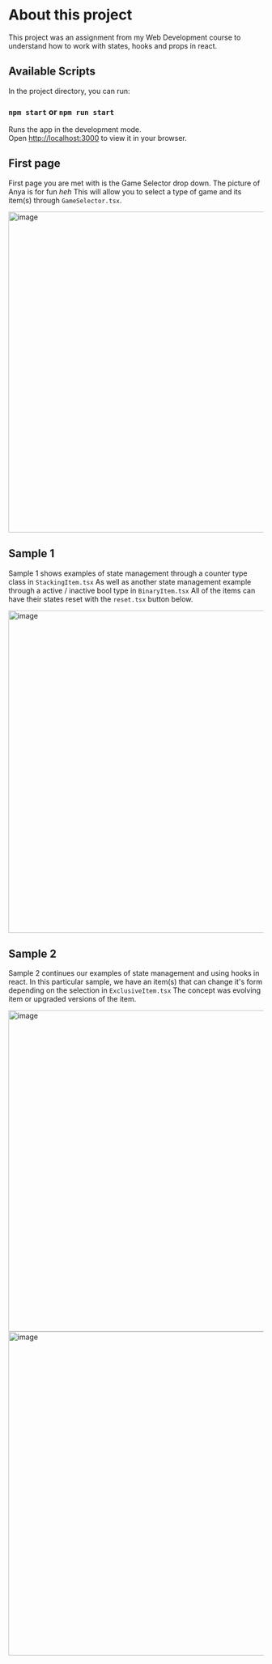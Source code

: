 # About this project

This project was an assignment from my Web Development course to understand how to work with states, hooks and props in react.

## Available Scripts

In the project directory, you can run:

### `npm start` or `npm run start`

Runs the app in the development mode.\
Open [http://localhost:3000](http://localhost:3000) to view it in your browser.

## First page

First page you are met with is the Game Selector drop down. The picture of Anya is for fun *heh*
This will allow you to select a type of game and its item(s) through `GameSelector.tsx`.

<img width="634" alt="image" src="https://github.com/Richiity/React-Project-1/assets/39109271/e3e499bc-00fd-49b0-9e11-d76947d403a5">

## Sample 1
Sample 1 shows examples of state management through a counter type class in `StackingItem.tsx`
As well as another state management example through a active / inactive bool type in `BinaryItem.tsx`
All of the items can have their states reset with the `reset.tsx` button below.

<img width="637" alt="image" src="https://github.com/Richiity/React-Project-1/assets/39109271/1cb21ca0-c8ff-4967-ac75-eb20a0358eb2">

## Sample 2
Sample 2 continues our examples of state management and using hooks in react. 
In this particular sample, we have an item(s) that can change it's form depending on the selection in `ExclusiveItem.tsx`
The concept was evolving item or upgraded versions of the item.

<img width="635" alt="image" src="https://github.com/Richiity/React-Project-1/assets/39109271/bdc56025-c042-4fa9-9e4d-586198594f98">

<img width="640" alt="image" src="https://github.com/Richiity/React-Project-1/assets/39109271/a266ee76-df89-4c90-ae41-2c2511da003c">
